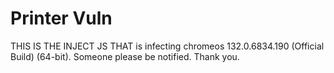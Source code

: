# Printer Vuln

THIS IS THE INJECT JS THAT is infecting chromeos 132.0.6834.190 (Official Build) (64-bit). Someone please be notified. Thank you.
